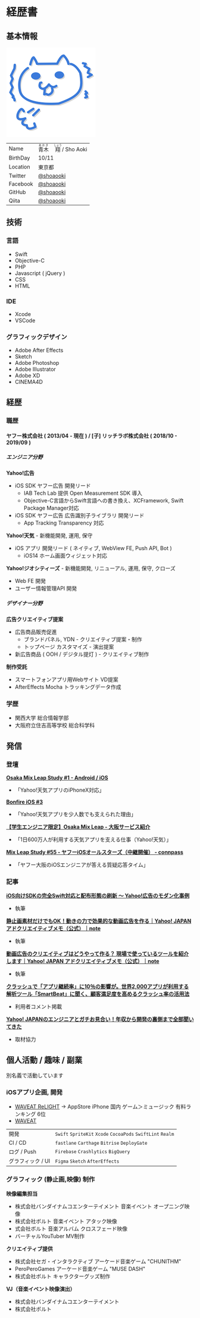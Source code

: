 # 経歴書

## 基本情報

![](./as.png)

|||
|----|----|
|Name|<ruby><rb>青木</rb><rt>あおき</rt>　</ruby><ruby><rb>翔</rb><rt>しょう</rt></ruby> / Sho Aoki|
|BirthDay|10/11|
|Location|東京都|
|Twitter|[@shoaooki](https://twitter.com/shoaooki)|
|Facebook|[@shoaooki](https://www.facebook.com/shoaooki)|
|GitHub|[@shoaooki](https://github.com/shoaooki)|
|Qiita|[@shoaooki](https://qiita.com/shoaooki)|

## 技術

### 言語

- Swift
- Objective-C
- PHP
- Javascript ( jQuery )
- CSS
- HTML

### IDE

- Xcode
- VSCode

### グラフィックデザイン

- Adobe After Effects
- Sketch
- Adobe Photoshop
- Adobe Illustrator
- Adobe XD
- CINEMA4D

## 経歴

### 職歴

#### ヤフー株式会社 ( 2013/04 - 現在 ) / [子] リッチラボ株式会社 ( 2018/10 - 2019/09 )

##### エンジニア分野

**Yahoo!広告**
- iOS SDK ヤフー広告 開発リード
  - IAB Tech Lab 提供 Open Measurement SDK 導入
  - Objective-C言語からSwift言語への書き換え、XCFramework, Swift Package Manager対応
- iOS SDK ヤフー広告 広告識別子ライブラリ 開発リード
  - App Tracking Transparency 対応

**Yahoo!天気** - 新機能開発, 運用, 保守
- iOS アプリ 開発リード ( ネイティブ, WebView FE, Push API, Bot )
  - iOS14 ホーム画面ウィジェット対応

**Yahoo!ジオシティーズ** - 新機能開発, リニューアル, 運用, 保守, クローズ
- Web FE 開発
- ユーザー情報管理API 開発

##### デザイナー分野

**広告クリエイティブ提案**
- 広告商品販売促進
  - ブランドパネル, YDN - クリエイティブ提案・制作
  - トップページ カスタマイズ - 演出提案
- 新広告商品 ( OOH / デジタル提灯 ) - クリエイティブ制作

**制作受託**
- スマートフォンアプリ用Webサイト VD提案
- AfterEffects Mocha トラッキングデータ作成

### 学歴

- 関西大学 総合情報学部
- 大阪府立住吉高等学校 総合科学科

## 発信

### 登壇

**[Osaka Mix Leap Study #1 - Android / iOS](https://yahoo-osaka.connpass.com/event/70653/)**
- 「Yahoo!天気アプリのiPhoneX対応」

**[Bonfire iOS #3](https://yj-meetup.connpass.com/event/71599/)**
- 「Yahoo!天気アプリを少人数でも支えられた理由」

**[【学生エンジニア限定】Osaka Mix Leap - 大阪サービス紹介](https://yahoo-osaka.connpass.com/event/74475/)**
- 「1日600万人が利用する天気アプリを支える仕事（Yahoo!天気）」

**[Mix Leap Study \#55 \- ヤフーiOSオールスターズ（中継開催） \- connpass](https://yahoo-osaka.connpass.com/event/159189/)**
- 「ヤフー大阪のiOSエンジニアが答える質疑応答タイム」

### 記事

**[iOS向けSDKの完全Swift対応と配布形態の刷新 〜 Yahoo!広告のモダン化事例](https://techblog.yahoo.co.jp/entry/2022120330379850/)**
- 執筆

**[静止画素材だけでもOK！動きの力で効果的な動画広告を作る｜Yahoo\! JAPAN アドクリエイティブメモ（公式）｜note](https://note.com/yahoo_ad_memo/n/n08ba3aebc43c)**
- 執筆

**[動画広告のクリエイティブはどうやって作る？ 現場で使っているツールを紹介します｜Yahoo\! JAPAN アドクリエイティブメモ（公式）｜note](https://note.com/yahoo_ad_memo/n/na5b1427e11bb)**
- 執筆

**[クラッシュで「アプリ継続率」に10％の影響が。世界2,000アプリが利用する解析ツール「SmartBeat」に聞く、顧客満足度を高めるクラッシュ率の活用法](https://appmarketinglabo.net/smartbeat-crashrate/)**
- 利用者コメント掲載

**[Yahoo! JAPANのエンジニアとガチお見合い！年収から開発の裏側まで全部聞いてきた](https://persol-tech-s.co.jp/i-engineer/interesting/omiai_yahoo)**
- 取材協力

## 個人活動 / 趣味 / 副業

別名義で活動しています

### iOSアプリ企画, 開発

- [WAVEAT ReLIGHT](https://itunes.apple.com/jp/app/waveat-relight/id1329844282) → AppStore iPhone 国内 ゲーム＞ミュージック 有料ランキング 6位
- [WAVEAT](https://itunes.apple.com/jp/app/waveat/id1093169434)

|||
|----|----|
|開発|`Swift` `SpriteKit` `Xcode` `CocoaPods` `SwiftLint` `Realm`|
|CI / CD|`fastlane` `Carthage` `Bitrise` `DeployGate`| 
|ログ / Push|`Firebase` `Crashlytics` `BigQuery`|
|グラフィック / UI| `Figma` `Sketch` `AfterEffects`|

### グラフィック (静止画,映像) 制作

**映像編集担当**
- 株式会社バンダイナムコエンターテイメント 音楽イベント オープニング映像
- 株式会社ボルト 音楽イベント アタック映像
- 式会社ボルト 音楽アルバム クロスフェード映像
- バーチャルYouTuber MV制作

**クリエイティブ提供**
- 株式会社セガ・インタラクティブ アーケード音楽ゲーム "CHUNITHM"
- PeroPeroGames アーケード音楽ゲーム "MUSE DASH"
- 株式会社ボルト キャラクターグッズ制作

**VJ（音楽イベント映像演出）**
- 株式会社バンダイナムコエンターテイメント
- 株式会社ボルト
